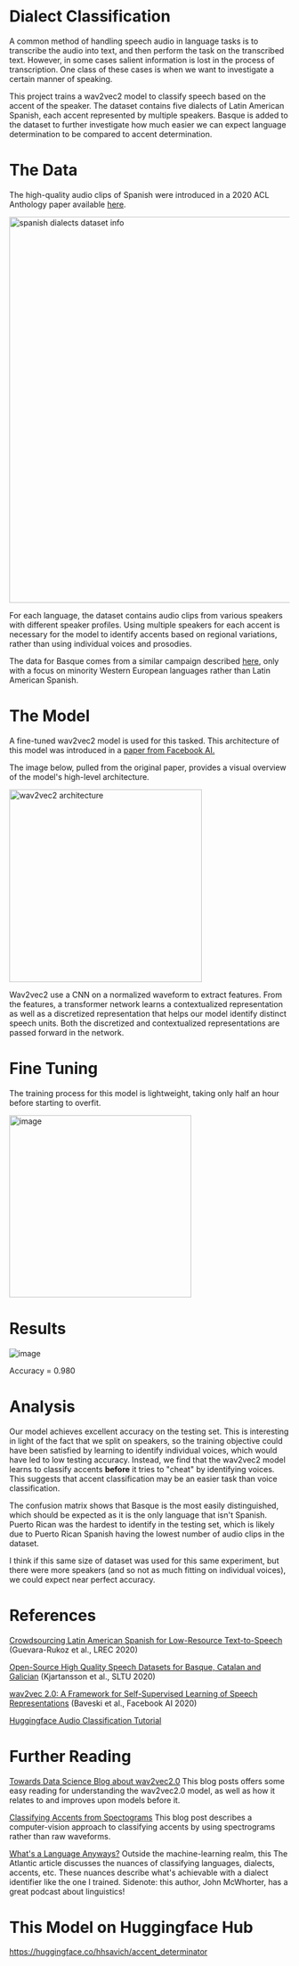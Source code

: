 # Dialect Classification

A common method of handling speech audio in language tasks is to transcribe the audio into text, and then perform the task on the transcribed text. However, in some cases salient information is lost in the process of transcription. One class of these cases is when we want to investigate a certain manner of speaking.

This project trains a wav2vec2 model to classify speech based on the accent of the speaker. The dataset contains five dialects of Latin American Spanish, each accent represented by multiple speakers. Basque is added to the dataset to further investigate how much easier we can expect language determination to be compared to accent determination.

# The Data

The high-quality audio clips of Spanish were introduced in a 2020 ACL Anthology paper available [here](https://aclanthology.org/2020.lrec-1.801/).

<img width="693" alt="spanish dialects dataset info" src="https://user-images.githubusercontent.com/46304188/204838210-5680d0cf-6e33-47c2-9cfc-88ecca5d7633.png">

For each language, the dataset contains audio clips from various speakers with different speaker profiles. Using multiple speakers for each accent is necessary for the model to identify accents based on regional variations, rather than using individual voices and prosodies.

The data for Basque comes from a similar campaign described [here](https://aclanthology.org/2020.sltu-1.3/), only with a focus on minority Western European languages rather than Latin American Spanish.

# The Model

A fine-tuned wav2vec2 model is used for this tasked. This architecture of this model was introduced in a [paper from Facebook AI.](https://arxiv.org/abs/2006.11477)

The image below, pulled from the original paper, provides a visual overview of the model's high-level architecture.

<img width="346" alt="wav2vec2 architecture" src="https://user-images.githubusercontent.com/46304188/204836253-bf8a6445-cbcf-43c5-af8c-13b711e384bc.png">

Wav2vec2 use a CNN on a normalized waveform to extract features. From the features, a transformer network learns a contextualized representation as well as a discretized representation that helps our model identify distinct speech units. Both the discretized and contextualized representations are passed forward in the network.

# Fine Tuning

The training process for this model is lightweight, taking only half an hour before starting to overfit.

<img width="327" alt="image" src="https://user-images.githubusercontent.com/46304188/204849159-683f5e9b-bafb-46bb-862b-33aad2971b03.png">

# Results

![image](https://user-images.githubusercontent.com/46304188/206084896-0de8f6a2-17ef-433b-be8f-0c106e74c058.png)

Accuracy = 0.980

# Analysis

Our model achieves excellent accuracy on the testing set. This is interesting in light of the fact that we split on speakers, so the training objective could have been satisfied by learning to identify individual voices, which would have led to low testing accuracy. Instead, we find that the wav2vec2 model learns to classify accents **before** it tries to "cheat" by identifying voices. This suggests that accent classification may be an easier task than voice classification.

The confusion matrix shows that Basque is the most easily distinguished, which should be expected as it is the only language that isn't Spanish. Puerto Rican was the hardest to identify in the testing set, which is likely due to Puerto Rican Spanish having the lowest number of audio clips in the dataset. 

I think if this same size of dataset was used for this same experiment, but there were more speakers (and so not as much fitting on individual voices), we could expect near perfect accuracy.

# References

[Crowdsourcing Latin American Spanish for Low-Resource Text-to-Speech](https://aclanthology.org/2020.lrec-1.801) (Guevara-Rukoz et al., LREC 2020)

[Open-Source High Quality Speech Datasets for Basque, Catalan and Galician](https://aclanthology.org/2020.sltu-1.3) (Kjartansson et al., SLTU 2020)

[wav2vec 2.0: A Framework for Self-Supervised Learning of Speech Representations](https://arxiv.org/abs/2006.11477v3) (Baveski et al., Facebook AI 2020)

[Huggingface Audio Classification Tutorial](https://huggingface.co/docs/transformers/tasks/audio_classification)

# Further Reading

[Towards Data Science Blog about wav2vec2.0](https://towardsdatascience.com/wav2vec-2-0-a-framework-for-self-supervised-learning-of-speech-representations-7d3728688cae)
This blog posts offers some easy reading for understanding the wav2vec2.0 model, as well as how it relates to and improves upon models before it.

[Classifying Accents from Spectograms](https://medium.com/analytics-vidhya/using-machine-learning-to-identify-accents-in-spectrograms-of-speech-5db91c191b6b)
This blog post describes a computer-vision approach to classifying accents by using spectrograms rather than raw waveforms.

[What's a Language Anyways?](https://www.theatlantic.com/international/archive/2016/01/difference-between-language-dialect/424704/)
Outside the machine-learning realm, this The Atlantic article discusses the nuances of classifying languages, dialects, accents, etc. These nuances describe what's achievable with a dialect identifier like the one I trained. Sidenote: this author, John McWhorter, has a great podcast about linguistics!

# This Model on Huggingface Hub

https://huggingface.co/hhsavich/accent_determinator


